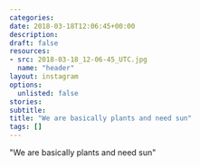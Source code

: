 ```yaml
---
categories:
date: 2018-03-18T12:06:45+00:00
description:
draft: false
resources:
- src: 2018-03-18_12-06-45_UTC.jpg
  name: "header"
layout: instagram
options:
  unlisted: false
stories:
subtitle:
title: "We are basically plants and need sun"
tags: []
---
```


"We are basically plants and need sun"
